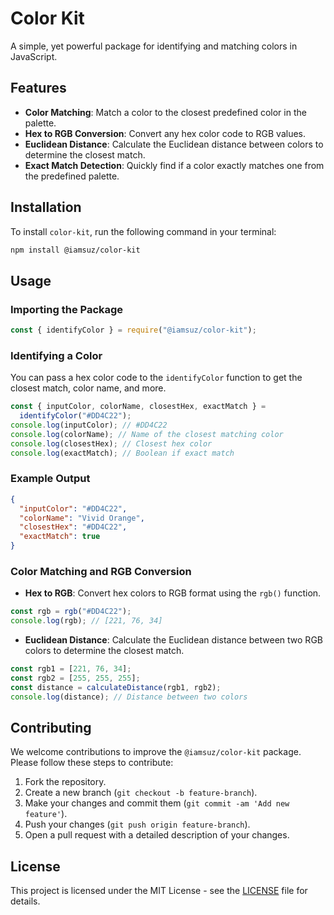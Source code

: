 # Color Kit

A simple, yet powerful package for identifying and matching colors in JavaScript.

## Features

- **Color Matching**: Match a color to the closest predefined color in the palette.
- **Hex to RGB Conversion**: Convert any hex color code to RGB values.
- **Euclidean Distance**: Calculate the Euclidean distance between colors to determine the closest match.
- **Exact Match Detection**: Quickly find if a color exactly matches one from the predefined palette.

## Installation

To install `color-kit`, run the following command in your terminal:

```bash
npm install @iamsuz/color-kit
```

## Usage

### Importing the Package

```javascript
const { identifyColor } = require("@iamsuz/color-kit");
```

### Identifying a Color

You can pass a hex color code to the `identifyColor` function to get the closest match, color name, and more.

```javascript
const { inputColor, colorName, closestHex, exactMatch } =
  identifyColor("#DD4C22");
console.log(inputColor); // #DD4C22
console.log(colorName); // Name of the closest matching color
console.log(closestHex); // Closest hex color
console.log(exactMatch); // Boolean if exact match
```

### Example Output

```json
{
  "inputColor": "#DD4C22",
  "colorName": "Vivid Orange",
  "closestHex": "#DD4C22",
  "exactMatch": true
}
```

### Color Matching and RGB Conversion

- **Hex to RGB**: Convert hex colors to RGB format using the `rgb()` function.

```javascript
const rgb = rgb("#DD4C22");
console.log(rgb); // [221, 76, 34]
```

- **Euclidean Distance**: Calculate the Euclidean distance between two RGB colors to determine the closest match.

```javascript
const rgb1 = [221, 76, 34];
const rgb2 = [255, 255, 255];
const distance = calculateDistance(rgb1, rgb2);
console.log(distance); // Distance between two colors
```

## Contributing

We welcome contributions to improve the `@iamsuz/color-kit` package. Please follow these steps to contribute:

1. Fork the repository.
2. Create a new branch (`git checkout -b feature-branch`).
3. Make your changes and commit them (`git commit -am 'Add new feature'`).
4. Push your changes (`git push origin feature-branch`).
5. Open a pull request with a detailed description of your changes.

## License

This project is licensed under the MIT License - see the [LICENSE](LICENSE) file for details.
